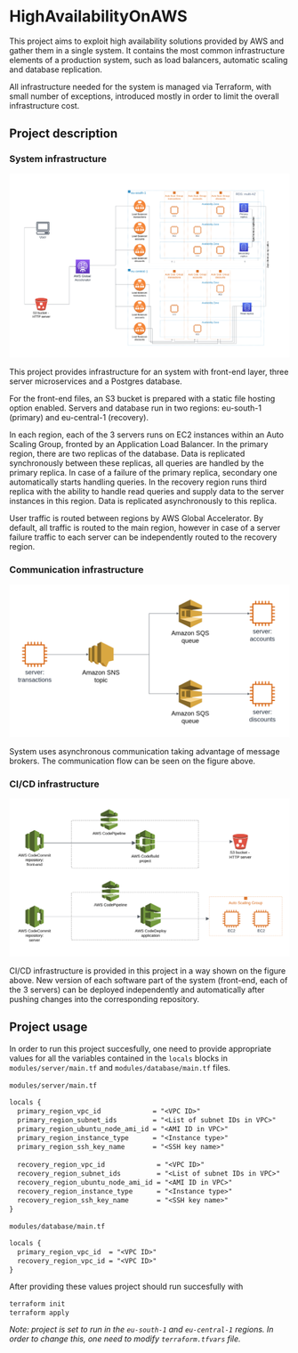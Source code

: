 # HighAvailabilityOnAWS

This project aims to exploit high availability solutions provided by AWS and gather them in a single system. It contains the most common infrastructure elements of a production system, such as load balancers, automatic scaling and database replication.

All infrastructure needed for the system is managed via Terraform, with small number of exceptions, introduced mostly in order to limit the overall infrastructure cost.

## Project description
### System infrastructure

![System infrastructure schema](schemas/system.png)

This project provides infrastructure for an system with front-end layer, three server microservices and a Postgres database.

For the front-end files, an S3 bucket is prepared with a static file hosting option enabled. Servers and database run in two regions: eu-south-1 (primary) and eu-central-1 (recovery).

In each region, each of the 3 servers runs on EC2 instances within an Auto Scaling Group, fronted by an Application Load Balancer. In the primary region, there are two replicas of the database. Data is replicated synchronously between these replicas, all queries are handled by the primary replica. In case of a failure of the primary replica, secondary one automatically starts handling queries. In the recovery region runs third replica with the ability to handle read queries and supply data to the server instances in this region. Data is replicated asynchronously to this replica.

User traffic is routed between regions by AWS Global Accelerator. By default, all traffic is routed to the main region, however in case of a server failure traffic to each server can be independently routed to the recovery region.

### Communication infrastructure

![System communication infrastructure schema](schemas/communication.png)

System uses asynchronous communication taking advantage of message brokers. The communication flow can be seen on the figure above.

### CI/CD infrastructure

![CI/CD infrastructure schema](schemas/deployment.png)

CI/CD infrastructure is provided in this project in a way shown on the figure above. New version of each software part of the system (front-end, each of the 3 servers) can be deployed independently and automatically after pushing changes into the corresponding repository.


## Project usage

In order to run this project succesfully, one need to provide appropriate values for all the variables contained in the `locals` blocks in `modules/server/main.tf` and `modules/database/main.tf` files.

`modules/server/main.tf`
```
locals {
  primary_region_vpc_id             = "<VPC ID>"
  primary_region_subnet_ids         = "<List of subnet IDs in VPC>"
  primary_region_ubuntu_node_ami_id = "<AMI ID in VPC>"
  primary_region_instance_type      = "<Instance type>"
  primary_region_ssh_key_name       = "<SSH key name>"

  recovery_region_vpc_id             = "<VPC ID>"
  recovery_region_subnet_ids         = "<List of subnet IDs in VPC>"
  recovery_region_ubuntu_node_ami_id = "<AMI ID in VPC>"
  recovery_region_instance_type      = "<Instance type>"
  recovery_region_ssh_key_name       = "<SSH key name>"
}
```

`modules/database/main.tf`
```
locals {
  primary_region_vpc_id  = "<VPC ID>"
  recovery_region_vpc_id = "<VPC ID>"
}
```

After providing these values project should run succesfully with
```
terraform init
terraform apply
```

*Note: project is set to run in the `eu-south-1` and `eu-central-1` regions. In order to change this, one need to modify `terraform.tfvars` file.*
